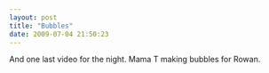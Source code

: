 ```yaml
---
layout: post
title: "Bubbles"
date: 2009-07-04 21:50:23
---
```

And one last video for the night. Mama T making bubbles for Rowan.
